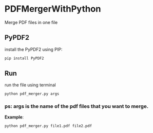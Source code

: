 # PDFMergerWithPython
Merge PDF files in one file
## PyPDF2
install the PyPDF2 using PIP:
```bash
pip install PyPDF2
```
## Run
run the file using terminal
```bash
python pdf_merger.py args
```
### ps: args is the name of the pdf files that you want to merge.
**Example**:
```bash
python pdf_merger.py file1.pdf file2.pdf
```
